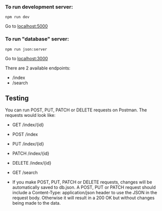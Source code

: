 ### To run development server:

```
npm run dev
```

Go to [localhost:5000](http://localhost:5000)

### To run "database" server:

```
npm run json:server
```

Go to [localhost:3000](http://localhost:3000)

There are 2 available endpoints:

- /index
- /search

## Testing

You can run POST, PUT, PATCH or DELETE requests on Postman. The requests would look like:

- GET /index/{id}
- POST /index
- PUT /index/{id}
- PATCH /index/{id}
- DELETE /index/{id}

- GET /search

* If you make POST, PUT, PATCH or DELETE requests, changes will be automatically saved to db.json. A POST, PUT or PATCH request should include a Content-Type: application/json header to use the JSON in the request body. Otherwise it will result in a 200 OK but without changes being made to the data.
